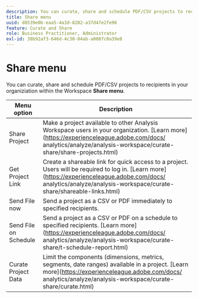```yaml
---
description: You can curate, share and schedule PDF/CSV projects to recipients in your organiziation.
title: Share menu
uuid: d8539e0b-eaa5-4a3d-8282-a37d47e2fe96
feature: Curate and Share
role: Business Practitioner, Administrator
exl-id: 38b92af3-646d-4c30-84ab-a0007c0a39e8
---
```

# Share menu

You can curate, share and schedule PDF/CSV projects to recipients in your organiziation within the Workspace **Share menu**.

|Menu option|Description|
|---|---|
|Share Project|Make a project available to other Analysis Workspace users in your organization. [Learn more](https://experienceleague.adobe.com/docs/ analytics/analyze/analysis-workspace/curate-share/share-projects.html)|
|Get Project Link|Create a shareable  link for quick access to a project. Users will be required to log in. [Learn more](https://experienceleague.adobe.com/docs/ analytics/analyze/analysis-workspace/curate-share/shareable-links.html)|
|Send File now|Send a project as a CSV or PDF immediately to specified recipients.|
|Send File on Schedule|Send a project as a CSV or PDF on a schedule to specified recipients. [Learn more](https://experienceleague.adobe.com/docs/ analytics/analyze/analysis-workspace/curate-share/t-schedule-report.html)|
|Curate Project Data|Limit the components (dimensions, metrics, segments, date ranges) available in a project. [Learn more](https://experienceleague.adobe.com/docs/ analytics/analyze/analysis-workspace/curate-share/curate.html)|
